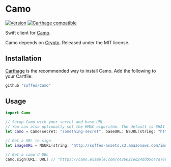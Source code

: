 # Camo

[![Version](https://img.shields.io/github/release/soffes/Camo.svg)](https://github.com/soffes/Camo/releases) [![Carthage compatible](https://img.shields.io/badge/Carthage-compatible-4BC51D.svg?style=flat)](https://github.com/Carthage/Carthage)

Swift client for [Camo](https://github.com/atmos/camo).

Camo depends on [Crypto](https://github.com/soffes/Crypto). Released under the MIT license.



## Installation

[Carthage](https://github.com/carthage/carthage) is the recommended way to install Camo. Add the following to your Cartfile:

``` ruby
github "soffes/Camo"
```


## Usage

```swift
import Camo

// Setup Camo with your secret and base URL.
// You can also optionally set the HMAC algorithm. The default is SHA1
let camo = Camo(secret: "something-secret", baseURL: NSURL(string: "https://camo.example.com/")!)

// Get a URL to sign
let imageURL = NSURL(string: "http://soffes-assets.s3.amazonaws.com/images/Sam-Soffes.jpg")!

// Get a camo'd URL
camo.sign(URL: URL) // "https://camo.example.com/c426621ed24dd05c47d766e5372de822c5601789?url=http://soffes-assets.s3.amazonaws.com/images/Sam-Soffes.jpg"
```
